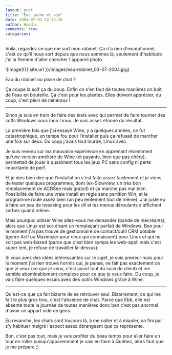 ```yaml
---
layout: post
title: "Eau jaune et vin"
date: 2004-07-03 22:22:26
author: Hoedic
comments: true
categories: 
---
```



Voilà, regardez ce que me sort mon robinet. Ça n'a rien d'exceptionnel, c'est ce qu'il nous sort depuis que nous sommes là, seulement d'habitude j'ai la flemme d'aller chercher l'appareil photo.

![Image]({{ site.url }}/images/eau-robinet_03-07-2004.jpg)
<div class="photoattrib">Eau du robinet ou pisse de chat ?</div>



Ça coupe la soif ça du coup. Enfin on s'en fout de toutes manières on boit de l'eau en bouteille. Ça c'est pour les plantes. Elles doivent apprécier, du coup, c'est plein de minéraux !

***

Sinon je suis en train de faire des tests avec  qui permet de faire tourner des softs Windows sous mon Linux. Je suis assez étonné du résultat.

La première fois que j'ai essayé Wine, y a quelques années, ce fut catastrophique, un temps fou pour l'installer puis ça refusait de marcher une fois sur deux. Du coup j'avais tout lourdé,  Linux avec.

Je suis revenu sur ma mauvaise expérience en apprenant récemment qu'une version amélioré de Wine (et payante, bien que pas chère),  permettait de jouer à quasiment tous les jeux PC sans config ni perte importante de perf.

Et je dois bien dire que l'installation s'est faite assez facilement et je viens de tester quelques programmes, dont  (ex-Slowview, un très bon remplacement de ACDSee mais gratuit) et ça marche pas mal bien. Possibilité de faire une vraie install en règle sans partition Win, et le programme roule assez bien (un peu lentement tout de même). J'ai juste eu à faire un peu de tweaking pour les dll et les menus déroulants s'affichent zarbes quand même.

Mais pourquoi utiliser Wine allez-vous me demander (bande de mécréants), alors que Linux est soi-disant un remplaçant parfait de Windows. Ben pour le moment j'ai pas trouvé de gestionnaire de contact/outil CRM potable (genre Act! ou Maximizer pour ceux qui connaissent) pour Linux et qui ne soit pas web-based (parce que c'est bien sympa les web-appli mais c'est super lent, je refuse de travailler là-dessus).

Si vous avez des idées intéressantes sur le sujet, je suis preneur mais pour le moment j'ai rien trouvé hormis  qui, je pense, ne fait pas exactement ce que je veux (ce que je veux, c'est avant tout du suivi de client) et me semble abominablement complexe pour ce que je veux faire. Du coup, je vais faire quelques essais avec des outils Windows grâce à Wine.

***

Qu'est-ce que ça fait bizarre de se retrouver seul. Bizarrement, ce qui me fait le plus gros trou, c'est l'absence de chat. Parce que Ebb, elle est absente toute la journée de toutes manières donc ben c'est pas anormal d'avoir un appart vide de gens.

En revanche, les chats sont toujours là, à me coller et à miauler, on fini par s'y habituer malgré l'aspect assez dérangeant que ça représente.

Bon, c'est pas tout, mais je vais profiter du beau temps pour aller faire un tour en roller puisqu'apparemment je vais en faire à Québec, alors faut que je me prépare ;)